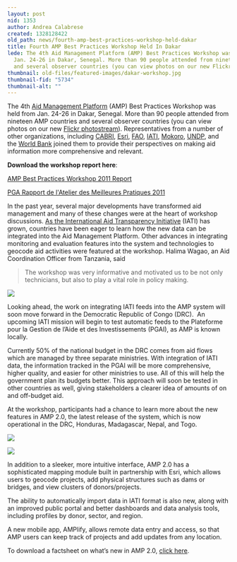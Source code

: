 ```yaml
---
layout: post
nid: 1353
author: Andrea Calabrese
created: 1328128422
old_path: news/fourth-amp-best-practices-workshop-held-dakar
title: Fourth AMP Best Practices Workshop Held In Dakar
lede: The 4th Aid Management Platform (AMP) Best Practices Workshop was held from
  Jan. 24-26 in Dakar, Senegal. More than 90 people attended from nineteen AMP countries
  and several observer countries (you can view photos on our new Flickr photostream).
thumbnail: old-files/featured-images/dakar-workshop.jpg
thumbnail-fid: "5734"
thumbnail-alt: ""
---
```


The 4th [Aid Management Platform](http://amp.developmentgateway.org/) (AMP) Best Practices Workshop was held from Jan. 24-26 in Dakar, Senegal. More than 90 people attended from nineteen AMP countries and several observer countries (you can view photos on our new [Flickr photostream](http://www.flickr.com/photos/74599421@N06/)). Representatives from a number of other organizations, including [CABRI](http://www.cabri-sbo.org/), [Esri](http://www.esri.com/), [FAO](http://www.fao.org/), [IATI](http://www.aidtransparency.net/), [Mokoro](http://www.mokoro.co.uk/), [UNDP](http://www.undp.org/), and the [World Bank](http://www.worldbank.org/) joined them to provide their perspectives on making aid information more comprehensive and relevant.

**Download the workshop report here**:

[AMP Best Practices Workshop 2011 Report](/assets/webfm/pdfs/amp_best_practices_workshop_2012_eng.pdf)

[PGA Rapport de l'Atelier des Meilleures Pratiques 2011](/assets/webfm/pdfs/amp_best_practices_workshop_2012_fr.pdf)

In the past year, several major developments have transformed aid management and many of these changes were at the heart of workshop discussions. [As the International Aid Transparency Initiative](http://www.aidtransparency.net/) (IATI) has grown, countries have been eager to learn how the new data can be integrated into the Aid Management Platform. Other advances in integrating monitoring and evaluation features into the system and technologies to geocode aid activities were featured at the workshop. Halima Wagao, an Aid Coordination Officer from Tanzania, said

> The workshop was very informative and motivated us to be not only technicians, but also to play a vital role in policy making.

![](/assets/inline-images/dakar-workshop-group.jpg)

Looking ahead, the work on integrating IATI feeds into the AMP system will soon move forward in the Democratic Republic of Congo (DRC).  An upcoming IATI mission will begin to test automatic feeds to the Plateforme pour la Gestion de l’Aide et des Investissements (PGAI), as AMP is known locally.

Currently 50% of the national budget in the DRC comes from aid flows which are managed by three separate ministries. With integration of IATI data, the information tracked in the PGAI will be more comprehensive, higher quality, and easier for other ministries to use. All of this will help the government plan its budgets better. This approach will soon be tested in other countries as well, giving stakeholders a clearer idea of amounts of on and off-budget aid.

At the workshop, participants had a chance to learn more about the new features in AMP 2.0, the latest release of the system, which is now operational in the DRC, Honduras, Madagascar, Nepal, and Togo.

![](/assets/inline-images/graph.jpg)

![](/assets/inline-images/amplify.jpg)

In addition to a sleeker, more intuitive interface, AMP 2.0 has a sophisticated mapping module built in partnership with Esri, which allows users to geocode projects, add physical structures such as dams or bridges, and view clusters of donors/projects.

The ability to automatically import data in IATI format is also new, along with an improved public portal and better dashboards and data analysis tools, including profiles by donor, sector, and region.

A new mobile app, AMPlify, allows remote data entry and access, so that AMP users can keep track of projects and add updates from any location.

To download a factsheet on what’s new in AMP 2.0, [click here](/assets/webfm/pdfs/what_new_amp_2.0.pdf).
